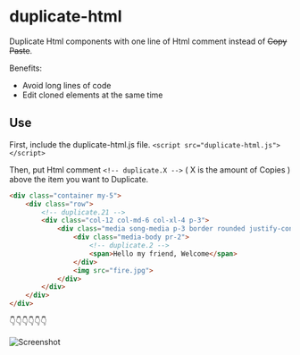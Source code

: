 # duplicate-html
Duplicate Html components with one line of Html comment instead of ~~Copy Paste~~.

Benefits:
* Avoid long lines of code
* Edit cloned elements at the same time

## Use
First, include the duplicate-html.js file.
```<script src="duplicate-html.js"></script>```

Then, put Html comment ``` <!-- duplicate.X --> ``` ( X is the amount of Copies ) above the item you want to Duplicate.

```html
<div class="container my-5">
	<div class="row">
		<!-- duplicate.21 -->
		<div class="col-12 col-md-6 col-xl-4 p-3">
			<div class="media song-media p-3 border rounded justify-content-center align-items-center">
				<div class="media-body pr-2">
					<!-- duplicate.2 -->
					<span>Hello my friend, Welcome</span>
				</div>
				<img src="fire.jpg">
			</div>
		</div>
	</div>
</div>
```

:point_down::point_down::point_down::point_down::point_down::point_down:

![Screenshot](http://klmcthemes.com/duplicate-html-preview.jpg)
